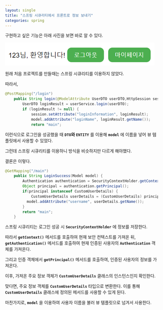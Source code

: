 ```yaml
---
layout: single
title: "스프링 시큐리티에서 프론트로 정보 보내기"
categories: spring
---
```


구현하고 싶은 기능은 아래 사진을 보면 바로 알 수 있다.

![로그인](/images/loginName.png)

원래 처음 프로젝트를 만들때는 스프링 시큐리티를 이용하지 않았다.

따라서,

```java
@PostMapping("/login")
    public String login(@ModelAttribute UserDTO userDTO,HttpSession session, Model model) {
        UserDTO loginResult = userService.login(userDTO);  
        if (loginResult != null) {
            session.setAttribute("loginInformation", loginResult);
            model.addAttribute("loginName", loginResult.getName());
            return "main";
```

이런식으로 로그인을 성공했을 때 **`DTO`와 `ENTITY`** 를 이용해 **`model`** 에 이름을 넣어 뷰 템플릿에서 사용할 수 있었다.

그런데 스프링 시큐리티를 이용하니 방식을 비슷하지만 다르게 해야했다.

결론은 이렇다.

```java
@GetMapping("/main")
	public String LoginSuccess(Model model) {
		Authentication authentication = SecurityContextHolder.getContext().getAuthentication();
		Object principal = authentication.getPrincipal();
		if(principal instanceof CustomUserDetails) {
			CustomUserDetails userDetails = (CustomUserDetails) principal;
		  model.addAttribute("username", userDetails.getName());
		}
		return "main";
	}
```

스프링 시큐리티는 로그인 성공 시 **`SecurityContextHolder`** 에 정보를 저장한다.

따라서 **`getContext()`** 메서드를 호출하여 현재 보안 컨텍스트를 가져온 뒤, **`getAuthentication()`** 메서드를 호출하여 현재 인증된 사용자의 **`Authentication`** 객체를 가져온다.

그리고 인증 객체에서 **`getPrincipal()`** 메서드를 호출하여, 인증된 사용자의 정보를 가져온다.

이후, 가져온 주요 정보 객체가 **`CustomUserDetails`** 클래스의 인스턴스인지 확인한다. 

맞다면, 주요 정보 객체를 **`CustomUserDetails`** 타입으로 변환한다. 이를 통해 **`CustomUserDetails`** 클래스에 정의된 메서드를 사용할 수 있게 된다.

마찬가지로, **`model`** 을 이용하여 사용자 이름을 불러 뷰 템플릿으로 넘겨서 사용한다.
